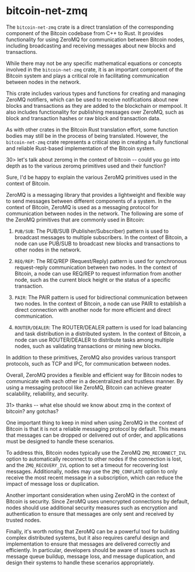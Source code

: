 # bitcoin-net-zmq

The `bitcoin-net-zmq` crate is a direct
translation of the corresponding component of the
Bitcoin codebase from C++ to Rust. It provides
functionality for using ZeroMQ for communication
between Bitcoin nodes, including broadcasting and
receiving messages about new blocks and
transactions.

While there may not be any specific mathematical
equations or concepts involved in the
`bitcoin-net-zmq` crate, it is an important
component of the Bitcoin system and plays
a critical role in facilitating communication
between nodes in the network.

This crate includes various types and functions
for creating and managing ZeroMQ notifiers, which
can be used to receive notifications about new
blocks and transactions as they are added to the
blockchain or mempool. It also includes
functionality for publishing messages over ZeroMQ,
such as block and transaction hashes or raw block
and transaction data.

As with other crates in the Bitcoin Rust
translation effort, some function bodies may still
be in the process of being translated. However,
the `bitcoin-net-zmq` crate represents a critical
step in creating a fully functional and reliable
Rust-based implementation of the Bitcoin system.

30> let's talk about zeromq in the context of
bitcoin -- could you go into depth as to the
various zeromq primitives used and their function?

Sure, I'd be happy to explain the various ZeroMQ
primitives used in the context of Bitcoin.

ZeroMQ is a messaging library that provides
a lightweight and flexible way to send messages
between different components of a system. In the
context of Bitcoin, ZeroMQ is used as a messaging
protocol for communication between nodes in the
network. The following are some of the ZeroMQ
primitives that are commonly used in Bitcoin:

1. `PUB/SUB`: The PUB/SUB (Publisher/Subscriber)
   pattern is used to broadcast messages to
   multiple subscribers. In the context of
   Bitcoin, a node can use PUB/SUB to broadcast
   new blocks and transactions to other nodes in
   the network.

2. `REQ/REP`: The REQ/REP (Request/Reply) pattern
   is used for synchronous request-reply
   communication between two nodes. In the context
   of Bitcoin, a node can use REQ/REP to request
   information from another node, such as the
   current block height or the status of
   a specific transaction.

3. `PAIR`: The PAIR pattern is used for
   bidirectional communication between two
   nodes. In the context of Bitcoin, a node can
   use PAIR to establish a direct connection with
   another node for more efficient and direct
   communication.

4. `ROUTER/DEALER`: The ROUTER/DEALER pattern is
   used for load balancing and task distribution
   in a distributed system. In the context of
   Bitcoin, a node can use ROUTER/DEALER to
   distribute tasks among multiple nodes, such as
   validating transactions or mining new blocks.

In addition to these primitives, ZeroMQ also
provides various transport protocols, such as TCP
and IPC, for communication between nodes.

Overall, ZeroMQ provides a flexible and efficient
way for Bitcoin nodes to communicate with each
other in a decentralized and trustless manner. By
using a messaging protocol like ZeroMQ, Bitcoin
can achieve greater scalability, reliability, and
security.

31> thanks -- what else should we know about zmq
in the context of bitcoin? any gotchas?

One important thing to keep in mind when using
ZeroMQ in the context of Bitcoin is that it is not
a reliable messaging protocol by default. This
means that messages can be dropped or delivered
out of order, and applications must be designed to
handle these scenarios.

To address this, Bitcoin nodes typically use the
ZeroMQ `ZMQ_RECONNECT_IVL` option to automatically
reconnect to other nodes if the connection is
lost, and the `ZMQ_RECOVERY_IVL` option to set
a timeout for recovering lost
messages. Additionally, nodes may use the
`ZMQ_CONFLATE` option to only receive the most
recent message in a subscription, which can reduce
the impact of message loss or duplication.

Another important consideration when using ZeroMQ
in the context of Bitcoin is security. Since
ZeroMQ uses unencrypted connections by default,
nodes should use additional security measures such
as encryption and authentication to ensure that
messages are only sent and received by trusted
nodes.

Finally, it's worth noting that ZeroMQ can be
a powerful tool for building complex distributed
systems, but it also requires careful design and
implementation to ensure that messages are
delivered correctly and efficiently. In
particular, developers should be aware of issues
such as message queue buildup, message loss, and
message duplication, and design their systems to
handle these scenarios appropriately.
